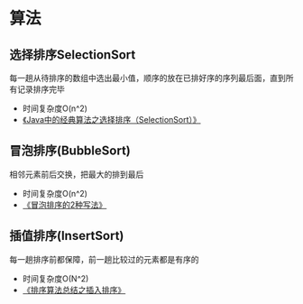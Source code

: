 # 算法
## 选择排序SelectionSort
每一趟从待排序的数组中选出最小值，顺序的放在已排好序的序列最后面，直到所有记录排序完毕
+ 时间复杂度O(n^2)
+ [《Java中的经典算法之选择排序（SelectionSort）》](https://www.cnblogs.com/shen-hua/p/5424059.html)
## 冒泡排序(BubbleSort)
相邻元素前后交换，把最大的排到最后
+ 时间复杂度O(n^2)
+ [《冒泡排序的2种写法》](https://blog.csdn.net/shuaizai88/article/details/73250615)
## 插值排序(InsertSort)
每一趟排序前都保障，前一趟比较过的元素都是有序的
+ 时间复杂度O(N^2)
+ [《排序算法总结之插入排序》](https://www.cnblogs.com/hapjin/p/5517667.html)
